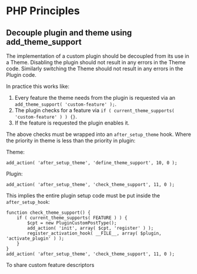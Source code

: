 # PHP Principles

## Decouple plugin and theme using add_theme_support

   The implementation of a custom plugin should be decoupled from its use in a Theme. Disabling the plugin should not result in any errors in the Theme code. Similarly switching the Theme should not result in any errors in the Plugin code.

In practice this works like:

1. Every feature the theme needs from the plugin is requested via an `add_theme_support( 'custom-feature' );`. 
2. The plugin checks for a feature via `if ( current_theme_supports( 'custom-feature' ) ) {}`.
3. If the feature is requested the plugin enables it.

The above checks must be wrapped into an `after_setup_theme` hook. Where the priority in theme is less than the priority in plugin:

Theme:
```
add_action( 'after_setup_theme', 'define_theme_support', 10, 0 );
```

Plugin:
```
add_action( 'after_setup_theme', 'check_theme_support', 11, 0 );
```

This implies the entire plugin setup code must be put inside the `after_setup_hook`:
```
function check_theme_support() {
	if ( current_theme_supports( FEATURE ) ) {
		$cpt = new PluginCustomPostType();
		add_action( 'init', array( $cpt, 'register' ) );
		register_activation_hook( __FILE__, array( $plugin, 'activate_plugin' ) );
	} 
}
add_action( 'after_setup_theme', 'check_theme_support', 11, 0 );
```

To share custom feature descriptors